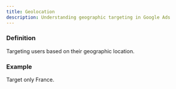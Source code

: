 ```yaml
---
title: Geolocation
description: Understanding geographic targeting in Google Ads
---
```


### Definition
Targeting users based on their geographic location.

### Example
Target only France.